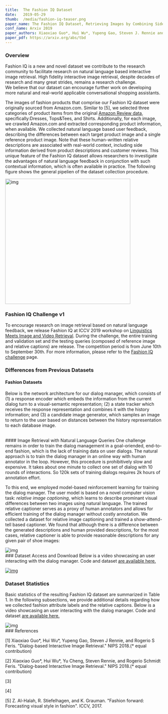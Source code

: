 ```yaml
---
title:  The Fashion IQ Dataset 
date:   2019-05-29
thumb:  /media/fashion-iq-teaser.png
paper_name: The Fashion IQ Dataset, Retrieving Images by Combining Side Information and Relative Natural Language Feedback
conf_name: Arxiv 2019 
paper_authors: Xiaoxiao Guo*, Hui Wu*, Yupeng Gao, Steven J. Rennie and Rogério S. Feris (* equal contribution) 
paper_pdf: https://arxiv.org/abs/tbd
---
```


### Overview

Fashion IQ is a new and novel dataset we contribute to the research community to facilitate research on natural language based interactive image retrieval. High fidelity interactive image retrieval, despite decades of research and many great
strides, remains a research challenge.  
We believe that our dataset can encourage further work on developing more natural and real-world applicable conversational shopping assistants.


<!--more-->

The images of fashion products that comprise our Fashion IQ dataset were originally sourced from Amazon.com. Similar to [5], we selected three categories of product items from the original [Amazon Review data](http://jmcauley.ucsd.edu/data/amazon/), specifically:Dresses, Tops&Tees, and Shirts. Additionally, for each image, we crawled Amazon.com and extracted corresponding product information, when available. We collected natural language based
user feedback, describing the differences between each target
product image and a single reference product image.
Note that these human-written relative descriptions are associated
with real-world context, including side information
derived from product descriptions and customer reviews.
This unique feature of the Fashion IQ dataset allows researchers
to investigate the advantages of natural language
feedback in conjunction with such contextual information,
which is often available in practice. The following figure shows the general pipelien of the dataset collection procedure. 

<img alt="img" src="{{site.baseurl}}/media/fashion-iq-collection.png" width="400">

<br/>

### Fashion IQ Challenge v1 
To encourage research on image retrieval based on natural language feedback, we release Fashion IQ at ICCV 2019 workshop on [Linguistics Meets Image and Video Retrieval](https://sites.google.com/view/lingir/challenge). During the challenge, the entire training and validation set and the testing queries (composed of reference image and relative captions) are release. The competition period is from June 10th to September 30th. For more information, please refer to the [Fashion IQ challenge](https://sites.google.com/view/lingir/challenge) page. 

### Differences from Previous Datasets 

#### Fashion Datasets 


Below is the network architecture for our dialog manager, which consists of (1) a response encoder which
embeds the information from the current dialog turn to a visual-semantic representation; 
(2) a state tracker which receives the response representation and combines it with the history information; 
and (3) a candidate image generator, which samples an image to return to the user based 
on distances between the history representation to each database image.

<br/>
#### Image Retrieval with Natural Language Queries 
One challenge remains in order to train the dialog management in a goal-oriended, end-to-end fashion,
which is the lack of training data on user dialogs. The natural approach is to train the dialog manager in an online way
with human annotator in the loop. However, this procedure is prohibitively slow and expensive.
It takes about one minute to collect one set of dialog with 10 rounds of interactions. 
So 120k sets of training dialogs requires 2k hours of annotation effort.


To this end, we employed model-based reinforcement learning for training the dialog manager. The user model 
is based on a novel computer vision task: _relative image captioning_, which learns to describe prominant 
visual differences between two images using natural language. The trained relative captioner serves
as a proxy of human annotators and allows for efficient training of the dialog manager without costly annotation. 
We collected a dataset for relative image captioning and trained a show-attend-tell based captioner. 
We found that although there is a difference between the generated descriptions and human provided
descriptions, for the most cases, relative captioner is able to provide reasonable descriptions for any 
given pair of shoe images: 

<img alt="img" src="{{site.baseurl}}/media/relative_example.jpg">

<br/>
### Dataset Access and Download  
Below is a video showcasing an user interacting with the dialog manager. 
Code and dataset <a href="https://github.com/XiaoxiaoGuo/fashion-retrieval">are available here.</a> 

<a href="https://youtu.be/Iy-m_cxE5jg"><img alt="img" src="{{site.baseurl}}/media/fashion_video_snip.jpeg"></a>

### Dataset Statistics 
Basic statistics of
the resulting Fashion IQ dataset are summarized in Table 1.
In the following subsections, we provide additional details
regarding how we collected fashion attribute labels and the
relative captions.
Below is a video showcasing an user interacting with the dialog manager. 
Code and dataset <a href="https://github.com/XiaoxiaoGuo/fashion-retrieval">are available here.</a> 

<img alt="img" src="{{site.baseurl}}/media/fashion-iq-statistics.png">



<br/>
### References

<p>
  [1] Xiaoxiao Guo*, Hui Wu*, Yupeng Gao, Steven J Rennie, and Rogerio S Feris. "Dialog-based Interactive Image Retrieval." NIPS 2018.(* equal contribution)
  
  [2] Xiaoxiao Guo*, Hui Wu*, Yu Cheng, Steven Rennie, and Rogerio Schmidt Feris. "Dialog-based Interactive Image Retrieval." NIPS 2018.(* equal contribution)
  
  [3]
  
  [4]
  
  [5] Z. Al-Halah, R. Stiefelhagen, and K. Grauman. "Fashion forward: Forecasting visual style in fashion". ICCV, 2017.
</p>

